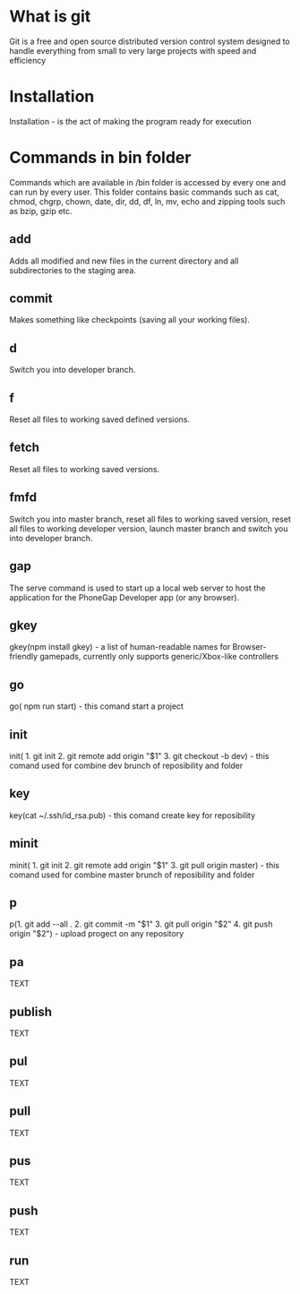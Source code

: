 # What is git
Git is a free and open source distributed version control system designed to handle everything from small to very large projects with speed and efficiency
# Installation
Installation - is the act of making the program ready for execution
# Commands in bin folder
Commands which are available in /bin folder is accessed by every one and can run by every user. This folder contains basic commands such as cat, chmod, chgrp, chown, date, dir, dd, df, ln, mv, echo and zipping tools such as bzip, gzip etc.
## add
Adds all modified and new files in the current directory and all subdirectories to the staging area.
## commit
Makes something like checkpoints (saving all your working files).
## d
Switch you into developer branch.
## f
Reset all files to working saved defined versions.
## fetch
Reset all files to working saved versions.
## fmfd
Switch you into master branch, reset all files to working saved version, reset all files to working developer version, launch master branch and switch you into developer branch.
## gap
The serve command is used to start up a local web server to host the application for the PhoneGap Developer app (or any browser).
## gkey
gkey(npm install gkey) - a list of human-readable names for Browser-friendly gamepads, currently only supports generic/Xbox-like controllers
## go
go( npm run start) - this comand start a project
## init
init( 1. git init 2. git remote add origin "$1" 3. git checkout -b dev) - this comand used for combine dev brunch of reposibility and folder
## key
key(cat ~/.ssh/id_rsa.pub) - this comand create key for reposibility
## minit
minit( 1. git init 2. git remote add origin "$1" 3. git pull origin master) - this comand used for combine master brunch of reposibility and folder
## p
p(1. git add --all . 2. git commit -m "$1" 3. git pull origin "$2" 4. git push origin "$2") - upload progect on any repository
## pa
TEXT
## publish
TEXT
## pul
TEXT
## pull
TEXT
## pus
TEXT
## push
TEXT
## run
TEXT
